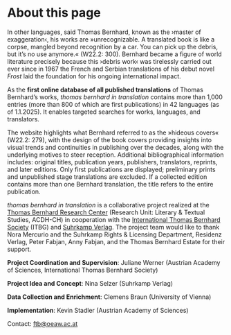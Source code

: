 # About this page

In other languages, said Thomas Bernhard, known as the ›master of exaggeration‹, his works are »unrecognizable. A translated book is like a corpse, mangled beyond recognition by a car. You can pick up the debris, but it’s no use anymore.« (W22.2: 300). Bernhard became a figure of world literature precisely because this ›debris work‹ was tirelessly carried out ever since in 1967 the French and Serbian translations of his debut novel *Frost* laid the foundation for his ongoing international impact.

As the **first online database of all published translations** of Thomas Bernhard’s works, *thomas bernhard in translation* contains more than 1,000 entries (more than 800 of which are first publications) in 42 languages (as of 1.1.2025). It enables targeted searches for works, languages, and translators.

The website highlights what Bernhard referred to as the »hideous covers« (W22.2: 279), with the design of the book covers providing insights into visual trends and continuities in publishing over the decades, along with the underlying motives to steer reception. Additional bibliographical information includes: original titles, publication years, publishers, translators, reprints, and later editions. Only first publications are displayed; preliminary prints and unpublished stage translations are excluded. If a collected edition contains more than one Bernhard translation, the title refers to the entire publication.

*thomas bernhard in translation* is a collaborative project realized at the [Thomas Bernhard Research Center](https://www.oeaw.ac.at/acdh/research/literary-textual-studies/research/authors-editions/ftb-thomas-bernhard-research-centre) (Research Unit: Literary & Textual Studies, ACDH-CH) in cooperation with the [International Thomas Bernhard Society](https://thomasbernhard.at/internationale-thomas-bernhard-gesellschaft/) (ITBG) and [Suhrkamp Verlag](https://www.suhrkamp.de/). The project team would like to thank Nora Mercurio and the Suhrkamp Rights & Licensing Department, Residenz Verlag, Peter Fabjan, Anny Fabjan, and the Thomas Bernhard Estate for their support.

**Project Coordination and Supervision**: Juliane Werner (Austrian Academy of Sciences, International Thomas Bernhard Society)

**Project Idea and Concept**: Nina Selzer (Suhrkamp Verlag)

**Data Collection and Enrichment**: Clemens Braun (University of Vienna)

**Implementation**: Kevin Stadler (Austrian Academy of Sciences)

Contact: [ftb@oeaw.ac.at](mailto:ftb@oeaw.ac.at)
